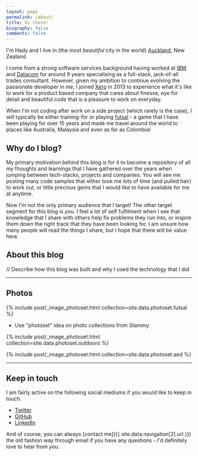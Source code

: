 ```yaml
---
layout: page
permalink: /about/
title: Hi there!
biography: false
comments: false
---
```

I'm Hady and I live in (the most _beautiful_ city in the world) [Auckland](http://www.newzealand.com/int/auckland/), 
New Zealand.

I come from a strong software services background having worked at [IBM](http://ibm.com/nz) and [Datacom](http://datacom.co.nz) 
for around 9 years specialising as a full-stack, jack-of-all trades consultant. However, given my ambition to 
continue evolving the passionate developer in me, I joined [Xero](http://www.xero.com) in 2013 to experience what 
it's like to work for a product based company that cares about finesse, eye for detail and beautiful code that is a 
pleasure to work on everyday.

When I'm not coding after work on a side project (which rarely is the case), I will typically be either training-for or
playing [futsal](http://youtu.be/unFlcSwdDFc) - a game that I have been playing for over 15 years and made me travel 
around the world to places like Australia, Malaysia and even as far as Colombia!

## Why do I blog?
My primary motivation behind this blog is for it to become a repository of all my thoughts and learnings that I
have gathered over the years when jumping between tech-stacks, projects and companies. You will see me posting 
many code samples that either took me lots of time (and pulled hair) to work out, or little precious gems that I 
would like to have available for me at anytime.

Now _I'm_ not the only primary audience that I target! The other target segment for this blog is _you_. I feel a lot
of self fulfilment when I see that knowledge that I share with others help fix problems they run into, or inspire
them down the right track that they have been looking for. I am unsure how many people will read the things I share,
but I hope that there will be value here.

## About this blog
// Describe how this blog was built and why I used the technology that I did

--- 

## Photos

{% include post/_image_photoset.html collection=site.data.photoset.futsal %}

* Use "photoset" idea on photo collections from Stammy

{% include post/_image_photoset.html collection=site.data.photoset.outdoors %}

{% include post/_image_photoset.html collection=site.data.photoset.aed %}

---

## Keep in touch
I am fairly active on the following social mediums if you would like to keep in touch.

* [Twitter](https://twitter.com/hadynz)
* [GitHub](http://github.com/hadynz)
* [LinkedIn](http://nz.linkedin.com/in/hadyosman/)

And of course, you can always [contact me]({{ site.data.navigation[2].url }}) the old fashion way through email if 
you have any questions - I'd definitely love to hear from _you_.